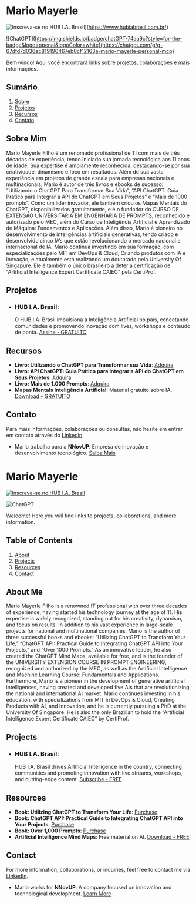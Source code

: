 
<!--
Title: Mario Mayerle - Professional IT Portfolio
Description: Discover the professional portfolio of Mario Mayerle Filho, a renowned IT expert with over three decades of experience. Explore his projects, collaborations, and publications.
Keywords: Mario Mayerle, IT professional, artificial intelligence, generative AI, ChatGPT, data engineering, SaaS, open source projects
Author: Mario Mayerle Filho
-->
# Mario Mayerle

![Inscreva-se no HUB I.A. Brasil](https://img.shields.io/badge/Inscreva--se%20no%20HUB%20I.A.%20Brasil-FF6719?style=for-the-badge&logo=substack&logoColor=white)](https://www.hubiabrasil.com.br/)


![ChatGPT](https://img.shields.io/badge/chatGPT-74aa9c?style=for-the-badge&logo=openai&logoColor=white](https://chatgpt.com/g/g-67dfd7d036ec819190467eb0cf12163a-mario-mayerle-personal-mcp)

Bem-vindo! Aqui você encontrará links sobre projetos, colaborações e mais informações.

## Sumário
1. [Sobre](#sobre-mim)
2. [Projetos](#projetos)
3. [Recursos](#recursos)
4. [Contato](#contato)

## Sobre Mim

Mario Mayerle Filho é um renomado profissional de TI com mais de três décadas de experiência, tendo iniciado sua jornada tecnológica aos 11 anos de idade. Sua expertise é amplamente reconhecida, destacando-se por sua criatividade, dinamismo e foco em resultados. Além de sua vasta experiência em projetos de grande escala para empresas nacionais e multinacionais, Mario é autor de três livros e ebooks de sucesso: “Utilizando o ChatGPT Para Transformar Sua Vida”, “API ChatGPT: Guia Prático para Integrar a API do ChatGPT em Seus Projetos” e “Mais de 1000 prompts”. Como um líder inovador, ele também criou os Mapas Mentais do ChatGPT, disponibilizados gratuitamente, e é o fundador do CURSO DE EXTENSÃO UNIVERSITÁRIA EM ENGENHARIA DE PROMPTS, reconhecido e autorizado pelo MEC, além do Curso de Inteligência Artificial e Aprendizado de Máquina: Fundamentos e Aplicações. Além disso, Mario é pioneiro no desenvolvimento de inteligências artificiais generativas, tendo criado e desenvolvido cinco IA’s que estão revolucionando o mercado nacional e internacional de IA. Mario continua investindo em sua formação, com especializações pelo MIT em DevOps & Cloud, Criando produtos com IA e Inovação, e atualmente está realizando um doutorado pela University Of Singapure. Ele é também o único brasileiro a deter a certificação de “Artificial Intelligence Expert Certificate CAIEC” pela CertiProf. 

## Projetos

- ### HUB I.A. Brasil: 
  O HUB I.A. Brasil impulsiona a Inteligência Artificial no país, conectando comunidades e promovendo inovação com lives, workshops e conteúdo de ponta. 
  [Assine - GRATUITO](https://hubiabrasil.com.br/)

## Recursos

- **Livro: Utilizando o ChatGPT para Transformar sua Vida**: [Adquira](https://clubedeautores.com.br/livro/utilizando-o-chatgpt-para-mudar-sua-vida)
- **Livro: API ChatGPT: Guia Prático para Integrar a API do ChatGPT em Seus Projetos**: [Adquira](https://chk.eduzz.com/2270529)
- **Livro: Mais de 1.000 Prompts**: [Adquira](https://chk.eduzz.com/2270564)    
- **Mapas Mentais Inteligência Artificial**: Material gratuito sobre IA. [Download - GRATUITO](https://hubiabrasil.com.br/)

## Contato

Para mais informações, colaborações ou consultas, não hesite em entrar em contato através do [LinkedIn](https://www.linkedin.com/in/mariomayerlefilho).
- Mario trabalha para a **NNovUP**: Empresa de inovação e desenvolvimento tecnológico. [Saiba Mais](https://nnovup.com.br)



# Mario Mayerle

[![Inscreva-se no HUB I.A. Brasil](https://img.shields.io/badge/Inscreva--se%20no%20HUB%20I.A.%20Brasil-FF6719?style=for-the-badge&logo=substack&logoColor=white)](https://www.hubiabrasil.com.br/)


![ChatGPT](https://img.shields.io/badge/chatGPT-74aa9c?style=for-the-badge&logo=openai&logoColor=white)

Welcome! Here you will find links to projects, collaborations, and more information.

## Table of Contents
1. [About](#about-me)
2. [Projects](#projects)
3. [Resources](#resources)
4. [Contact](#contact)

## About Me

Mario Mayerle Filho is a renowned IT professional with over three decades of experience, having started his technology journey at the age of 11. His expertise is widely recognized, standing out for his creativity, dynamism, and focus on results. In addition to his vast experience in large-scale projects for national and multinational companies, Mario is the author of three successful books and ebooks: “Utilizing ChatGPT to Transform Your Life,” “ChatGPT API: Practical Guide to Integrating ChatGPT API into Your Projects,” and “Over 1000 Prompts.” As an innovative leader, he also created the ChatGPT Mind Maps, available for free, and is the founder of the UNIVERSITY EXTENSION COURSE IN PROMPT ENGINEERING, recognized and authorized by the MEC, as well as the Artificial Intelligence and Machine Learning Course: Fundamentals and Applications. Furthermore, Mario is a pioneer in the development of generative artificial intelligences, having created and developed five AIs that are revolutionizing the national and international AI market. Mario continues investing in his education, with specializations from MIT in DevOps & Cloud, Creating Products with AI, and Innovation, and he is currently pursuing a PhD at the University Of Singapore. He is also the only Brazilian to hold the “Artificial Intelligence Expert Certificate CAIEC” by CertiProf.

## Projects

- ### HUB I.A. Brasil: 
  HUB I.A. Brasil drives Artificial Intelligence in the country, connecting communities and promoting innovation with live streams, workshops, and cutting-edge content. 
  [Subscribe - FREE](https://hubiabrasil.com.br/)


## Resources

- **Book: Utilizing ChatGPT to Transform Your Life**: [Purchase](https://clubedeautores.com.br/livro/utilizando-o-chatgpt-para-mudar-sua-vida)
- **Book: ChatGPT API: Practical Guide to Integrating ChatGPT API into Your Projects**: [Purchase](https://chk.eduzz.com/2270529)
- **Book: Over 1,000 Prompts**: [Purchase](https://chk.eduzz.com/2270564)    
- **Artificial Intelligence Mind Maps**: Free material on AI. [Download - FREE](https://hubiabrasil.com.br/)

## Contact

For more information, collaborations, or inquiries, feel free to contact me via [LinkedIn](https://www.linkedin.com/in/mariomayerlefilho).
- Mario works for **NNovUP**: A company focused on innovation and technological development. [Learn More](https://nnovup.com.br)
